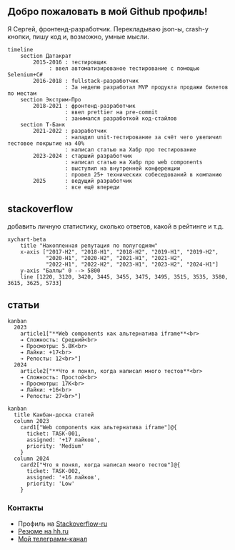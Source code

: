 ## Добро пожаловать в мой Github профиль!

Я Сергей, фронтенд-разработчик. Перекладываю json-ы, crash-у кнопки, пишу код и, возможно, умные мысли.

```mermaid
timeline
    section Датакрат
        2015-2016 : тестировщик
             : ввел автоматизированое тестирование с помощью Selenium+C#
        2016-2018 : fullstack-разработчик
                  : За неделю разработал MVP продукта продажи билетов по местам
    section Экстрим-Про
        2018-2021 : фронтенд-разработчик
                  : ввел prettier на pre-commit
                  : занимался разработкой код-стайлов
    section Т-Банк
        2021-2022 : разработчик
                  : наладил unit-тестирование за счёт чего увеличил тестовое покрытие на 40%
                  : написал статью на Хабр про тестирование
        2023-2024 : старший разработчик
                  : написал статью на Хабр про web components
                  : выступил на внутренней конференции
                  : провел 25+ технических собеседований в компанию
        2025      : ведущий разработчик
                  : все ещё впереди
```


## stackoverflow 

добавить личную статистику, сколько ответов, какой в рейтинге и т.д.

```mermaid
xychart-beta
    title "Накопленная репутация по полугодиям"
    x-axis ["2017-H2", "2018-H1", "2018-H2", "2019-H1", "2019-H2", 
            "2020-H1", "2020-H2", "2021-H1", "2021-H2", 
            "2022-H1", "2022-H2", "2023-H1", "2023-H2", "2024-H1"]
    y-axis "Баллы" 0 --> 5800
    line [1220, 3120, 3420, 3445, 3455, 3475, 3495, 3515, 3535, 3580, 3615, 3625, 5733]
```
## статьи

```mermaid
kanban
  2023
    article1["**Web components как альтернатива iframe**<br>
    ➔ Сложность: Средний<br>
    ➔ Просмотры: 5.8K<br>
    ➔ Лайки: +17<br>
    ➔ Репосты: 12<br>"]
  2024
    article2["**Что я понял, когда написал много тестов**<br>
    ➔ Сложность: Простой<br>
    ➔ Просмотры: 17K<br>
    ➔ Лайки: +16<br>
    ➔ Репосты: 27<br>"]
```


```mermaid
kanban
  title Канбан-доска статей
  column 2023
    card1["Web components как альтернатива iframe"]@{
      ticket: TASK-001,
      assigned: '+17 лайков', 
      priority: 'Medium'
    }
  column 2024
    card2["Что я понял, когда написал много тестов"]@{
      ticket: TASK-002,
      assigned: '+16 лайков',
      priority: 'Low'
    }
```


### Контакты

- Профиль на [Stackoverflow-ru](https://ru.stackoverflow.com/users/203140/sergey-glazirin)
- [Резюме на hh.ru](https://ekaterinburg.hh.ru/applicant/resumes/view?resume=f4e218d4ff04058d390039ed1f6e4d386f4b53)
- [Мой телеграмм-канал](https://t.me/pet_project_sematary)
